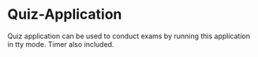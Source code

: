 # Quiz-Application
Quiz application can be used to conduct exams by running this application in tty mode. Timer also included. 
